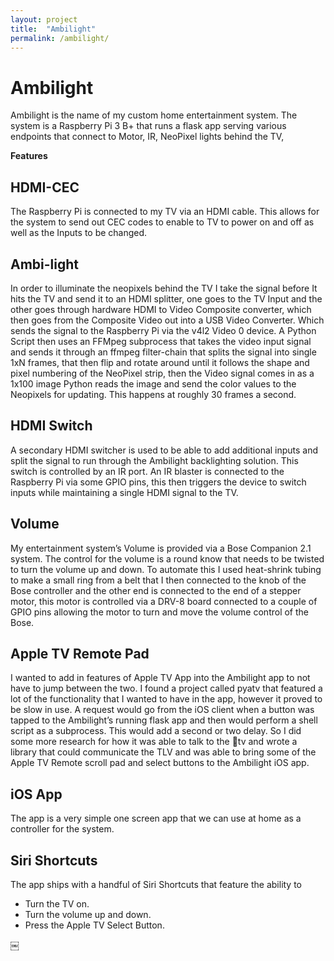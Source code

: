 ```yaml
---
layout: project
title:  "Ambilight"
permalink: /ambilight/
---
```

# Ambilight

Ambilight is the name of my custom home entertainment system. The system is a Raspberry Pi 3 B+ that runs a flask app serving various endpoints that connect to Motor, IR, NeoPixel lights behind the TV, 

**Features**

## HDMI-CEC
The Raspberry Pi is connected to my TV via an HDMI cable. This allows for the system to send out CEC codes to enable to TV to power on and off as well as the Inputs to be changed. 

## Ambi-light
In order to illuminate the neopixels behind the TV I take the signal before It hits the TV and send it to an HDMI splitter, one goes to the TV Input and the other goes through hardware HDMI to Video Composite converter, which then goes from the Composite Video out into a USB Video Converter. Which sends the signal to the Raspberry Pi via the v4l2 Video 0 device. A Python Script then uses an FFMpeg subprocess that takes the video input signal and sends it through an ffmpeg filter-chain that splits the signal into single 1xN frames, that then flip and rotate around until it follows the shape and pixel numbering of the NeoPixel strip, then the Video signal comes in as a 1x100 image Python reads the image and send the color values to the Neopixels for updating. This happens at roughly 30 frames a second. 

## HDMI Switch
A secondary HDMI switcher is used to be able to add additional inputs and split the signal to run through the Ambilight backlighting solution. This switch is controlled by an IR port. An IR blaster is connected to the Raspberry Pi via some GPIO pins, this then triggers the device to switch inputs while maintaining a single HDMI signal to the TV. 

## Volume
My entertainment system’s Volume is provided via a Bose Companion 2.1 system. The control for the volume is a round know that needs to be twisted to turn the volume up and down. To automate this I used heat-shrink tubing to make a small ring from a belt that I then connected to the knob of the Bose controller and the other end is connected to the end of a stepper motor, this motor is controlled via a DRV-8 board connected to a couple of GPIO pins allowing the motor to turn and move the volume control of the Bose.

## Apple TV Remote Pad
I wanted to add in features of Apple TV App into the Ambilight app to not have to jump between the two. I found a project called pyatv that featured a lot of the functionality that I wanted to have in the app, however it proved to be slow in use. A request would go from the iOS client when a button was tapped to the Ambilight’s running flask app and then would perform a shell script as a subprocess. This would add a second or two delay. So I did some more research for how it was able to talk to the tv and wrote a library that could communicate the TLV and was able to bring some of the Apple TV Remote scroll pad and select buttons to the Ambilight iOS app.


## iOS App
The app is a very simple one screen app that we can use at home as a controller for the system.

## Siri Shortcuts
The app ships with a handful of Siri Shortcuts that feature the ability to 

* Turn the TV on.
* Turn the volume up and down.
* Press the Apple TV Select Button.


￼


